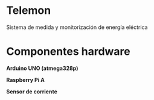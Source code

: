 # Telemon
Sistema de medida y monitorización de energía eléctrica

# Componentes hardware

**Arduino UNO (atmega328p)**

**Raspberry Pi A**

**Sensor de corriente**
